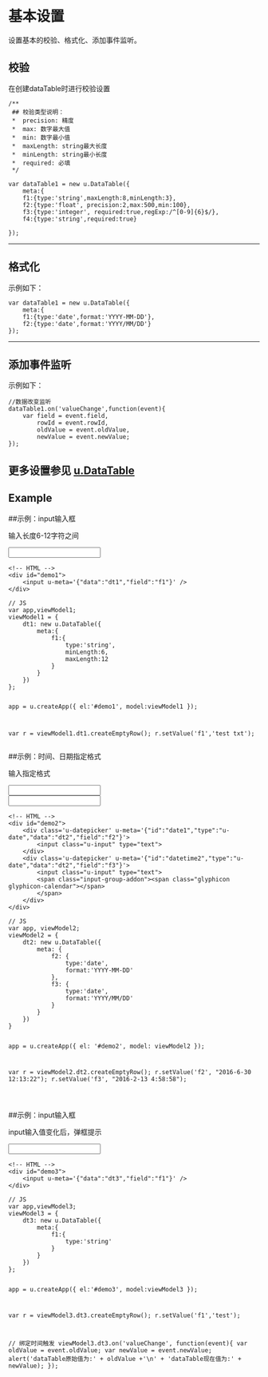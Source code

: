 # 基本设置

设置基本的校验、格式化、添加事件监听。

## 校验


在创建dataTable时进行校验设置

```
/**
 ## 校验类型说明：
 *  precision: 精度
 *  max: 数字最大值
 *  min: 数字最小值
 *  maxLength: string最大长度
 *  minLength: string最小长度
 *  required: 必填
 */
   
var dataTable1 = new u.DataTable({
    meta:{
    f1:{type:'string',maxLength:8,minLength:3},
    f2:{type:'float', precision:2,max:500,min:100},
    f3:{type:'integer', required:true,regExp:/^[0-9]{6}$/},
    f4:{type:'string',required:true}

});
```



---

## 格式化

示例如下：​

```
var dataTable1 = new u.DataTable({
    meta:{
    f1:{type:'date',format:'YYYY-MM-DD'},
    f2:{type:'date',format:'YYYY/MM/DD'}
});
```


---


## 添加事件监听

示例如下：

```
//数据改变监听
dataTable1.on('valueChange',function(event){
	var field = event.field,
		rowId = event.rowId,
		oldValue = event.oldValue,
		newValue = event.newValue;
});
```

更多设置参见 [u.DataTable](http://design.yyuap.com/dist/pages/kero/udatatable.html)
---

## Example


##示例：input输入框

输入长度6-12字符之间


<div class="example-content"><!-- HTML -->
<div id="demo1">
	<input u-meta='{"data":"dt1","field":"f1"}' />	
</div>
</div>
<div class="example-content ex-hide"><script>// JS
var app,viewModel1;
viewModel1 = {
    dt1: new u.DataTable({
        meta:{
            f1:{
                type:'string',
                minLength:6,
                maxLength:12
            }
        }
    })
};

app = u.createApp({
    el:'#demo1',
    model:viewModel1
});

var r = viewModel1.dt1.createEmptyRow();
r.setValue('f1','test txt');

</script></div>
<div class="examples-code"><pre><code>&lt;!-- HTML -->
&lt;div id="demo1">
	&lt;input u-meta='{"data":"dt1","field":"f1"}' />	
&lt;/div>
</code></pre>
</div>
<div class="examples-code"><pre><code>// JS
var app,viewModel1;
viewModel1 = {
    dt1: new u.DataTable({
        meta:{
            f1:{
                type:'string',
                minLength:6,
                maxLength:12
            }
        }
    })
};

app = u.createApp({
    el:'#demo1',
    model:viewModel1
});

var r = viewModel1.dt1.createEmptyRow();
r.setValue('f1','test txt');
</code></pre>
</div>

##示例：时间、日期指定格式

输入指定格式


<div class="example-content"><!-- HTML -->
<div id="demo2">
	<div class='u-datepicker' u-meta='{"id":"date1","type":"u-date","data":"dt2","field":"f2"}'>
	    <input class="u-input" type="text">
	</div>
	<div class='u-datepicker' u-meta='{"id":"datetime2","type":"u-date","data":"dt2","field":"f3"}'>
	    <input class="u-input" type="text">
	    <span class="input-group-addon"><span class="glyphicon glyphicon-calendar"></span>
		</span>
	</div>	
</div></div>
<div class="example-content ex-hide"><script>// JS
var app, viewModel2;
viewModel2 = {
    dt2: new u.DataTable({
        meta: {
            f2: {
                type:'date',
                format:'YYYY-MM-DD'
            },
            f3: {
                type:'date',
                format:'YYYY/MM/DD'
            }
        }
    })
}

app = u.createApp({
    el: '#demo2',
    model: viewModel2
});

var r = viewModel2.dt2.createEmptyRow();
r.setValue('f2', "2016-6-30 12:13:22");
r.setValue('f3', "2016-2-13 4:58:58");


</script></div>
<div class="examples-code"><pre><code>&lt;!-- HTML -->
&lt;div id="demo2">
	&lt;div class='u-datepicker' u-meta='{"id":"date1","type":"u-date","data":"dt2","field":"f2"}'>
	    &lt;input class="u-input" type="text">
	&lt;/div>
	&lt;div class='u-datepicker' u-meta='{"id":"datetime2","type":"u-date","data":"dt2","field":"f3"}'>
	    &lt;input class="u-input" type="text">
	    &lt;span class="input-group-addon">&lt;span class="glyphicon glyphicon-calendar">&lt;/span>
		&lt;/span>
	&lt;/div>	
&lt;/div></code></pre>
</div>
<div class="examples-code"><pre><code>// JS
var app, viewModel2;
viewModel2 = {
    dt2: new u.DataTable({
        meta: {
            f2: {
                type:'date',
                format:'YYYY-MM-DD'
            },
            f3: {
                type:'date',
                format:'YYYY/MM/DD'
            }
        }
    })
}

app = u.createApp({
    el: '#demo2',
    model: viewModel2
});

var r = viewModel2.dt2.createEmptyRow();
r.setValue('f2', "2016-6-30 12:13:22");
r.setValue('f3', "2016-2-13 4:58:58");

</code></pre>
</div>

##示例：input输入框

input输入值变化后，弹框提示


<div class="example-content"><!-- HTML -->
<div id="demo3">
	<input u-meta='{"data":"dt3","field":"f1"}' />	
</div>
</div>
<div class="example-content ex-hide"><script>// JS
var app,viewModel3;
viewModel3 = {
    dt3: new u.DataTable({
        meta:{
            f1:{
                type:'string'
            }
        }
    })
};

app = u.createApp({
    el:'#demo3',
    model:viewModel3
});

var r = viewModel3.dt3.createEmptyRow();
r.setValue('f1','test');

// 绑定时间触发
viewModel3.dt3.on('valueChange', function(event){
    var oldValue = event.oldValue;
    var newValue = event.newValue;
    alert('dataTable原始值为:' + oldValue +'\n' + 'dataTable现在值为:' + newValue);
});

</script></div>
<div class="examples-code"><pre><code>&lt;!-- HTML -->
&lt;div id="demo3">
	&lt;input u-meta='{"data":"dt3","field":"f1"}' />	
&lt;/div>
</code></pre>
</div>
<div class="examples-code"><pre><code>// JS
var app,viewModel3;
viewModel3 = {
    dt3: new u.DataTable({
        meta:{
            f1:{
                type:'string'
            }
        }
    })
};

app = u.createApp({
    el:'#demo3',
    model:viewModel3
});

var r = viewModel3.dt3.createEmptyRow();
r.setValue('f1','test');

// 绑定时间触发
viewModel3.dt3.on('valueChange', function(event){
    var oldValue = event.oldValue;
    var newValue = event.newValue;
    alert('dataTable原始值为:' + oldValue +'\n' + 'dataTable现在值为:' + newValue);
});
</code></pre>
</div>




